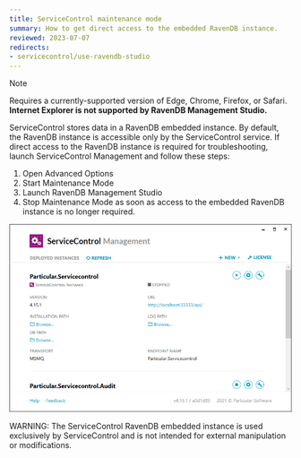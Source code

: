 ```yaml
---
title: ServiceControl maintenance mode
summary: How to get direct access to the embedded RavenDB instance.
reviewed: 2023-07-07
redirects:
- servicecontrol/use-ravendb-studio
---
```


> [!NOTE]
> Requires a currently-supported version of Edge, Chrome, Firefox, or Safari. **Internet Explorer is not supported by RavenDB Management Studio.**

ServiceControl stores data in a RavenDB embedded instance. By default, the RavenDB instance is accessible only by the ServiceControl service. If direct access to the RavenDB instance is required for troubleshooting, launch ServiceControl Management and follow these steps:

1. Open Advanced Options
1. Start Maintenance Mode
1. Launch RavenDB Management Studio
1. Stop Maintenance Mode as soon as access to the embedded RavenDB instance is no longer required.

![ServiceControl Management Utility - Launch RavenDB Studio](maintenance-mode.gif)

WARNING: The ServiceControl RavenDB embedded instance is used exclusively by ServiceControl and is not intended for external manipulation or modifications.
